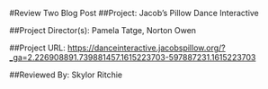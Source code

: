 #Review Two Blog Post
##Project:
Jacob’s Pillow Dance Interactive

##Project Director(s):
Pamela Tatge, Norton Owen

##Project URL:
https://danceinteractive.jacobspillow.org/?_ga=2.226908891.739881457.1615223703-597887231.1615223703 

##Reviewed By:
Skylor Ritchie


